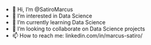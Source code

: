 - 👋 Hi, I’m @SatiroMarcus
- 👀 I’m interested in Data Science
- 🌱 I’m currently learning Data Science
- 💞️ I’m looking to collaborate on Data Science projects 
- 📫 How to reach me: linkedin.com/in/marcus-satiro/

<!---
SatiroMarcus/SatiroMarcus is a ✨ special ✨ repository because its `README.md` (this file) appears on your GitHub profile.
You can click the Preview link to take a look at your changes.
--->
